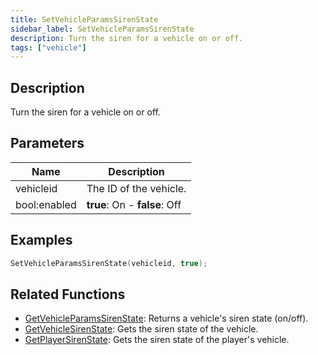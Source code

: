 ```yaml
---
title: SetVehicleParamsSirenState
sidebar_label: SetVehicleParamsSirenState
description: Turn the siren for a vehicle on or off.
tags: ["vehicle"]
---
```


<VersionWarn version='omp v1.1.0.2612' />

## Description

Turn the siren for a vehicle on or off.

## Parameters

| Name         | Description                   |
|--------------|-------------------------------|
| vehicleid    | The ID of the vehicle.        |
| bool:enabled | **true**: On - **false**: Off |

## Examples

```c
SetVehicleParamsSirenState(vehicleid, true);
```

## Related Functions

- [GetVehicleParamsSirenState](GetVehicleParamsSirenState): Returns a vehicle's siren state (on/off).
- [GetVehicleSirenState](GetVehicleSirenState): Gets the siren state of the vehicle.
- [GetPlayerSirenState](GetPlayerSirenState): Gets the siren state of the player's vehicle.
